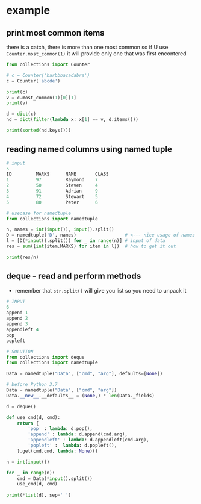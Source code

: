 # example

## print most common items 

there is a catch, there is more than one most common so if U use `Counter.most_common(1)` it will provide only one that was first encontered

```python
from collections import Counter

# c = Counter('barbbbacadabra')
c = Counter('abcde')

print(c)
v = c.most_common(1)[0][1]
print(v)

d = dict(c)
nd = dict(filter(lambda x: x[1] == v, d.items()))

print(sorted(nd.keys()))
```

## reading named columns using named tuple

```python
# input
5
ID         MARKS      NAME       CLASS
1          97         Raymond    7
2          50         Steven     4
3          91         Adrian     9
4          72         Stewart    5
5          80         Peter      6
```

```python
# usecase for namedtuple
from collections import namedtuple

n, names = int(input()), input().split()
D = namedtuple('D', names)                  # <--- nice usage of names
l = [D(*input().split()) for _ in range(n)] # input of data
res = sum([int(item.MARKS) for item in l])  # how to get it out

print(res/n)
```

## deque - read and perform methods

* remember that `str.split()` will give you list so you need to unpack it

```python
# INPUT
6
append 1
append 2
append 3
appendleft 4
pop
popleft
```

```python
# SOLUTION
from collections import deque
from collections import namedtuple

Data = namedtuple("Data", ["cmd", "arg"], defaults=[None])

# before Python 3.7 
Data = namedtuple("Data", ["cmd", "arg"])
Data.__new__.__defaults__ = (None,) * len(Data._fields)

d = deque()

def use_cmd(d, cmd):
    return {
        'pop' : lambda: d.pop(),
        'append' : lambda: d.append(cmd.arg),
        'appendleft' : lambda: d.appendleft(cmd.arg),
        'popleft' :  lambda: d.popleft(),
    }.get(cmd.cmd, lambda: None)()

n = int(input())

for _ in range(n):
    cmd = Data(*input().split())   
    use_cmd(d, cmd)
    
print(*list(d), sep=' ')
```

